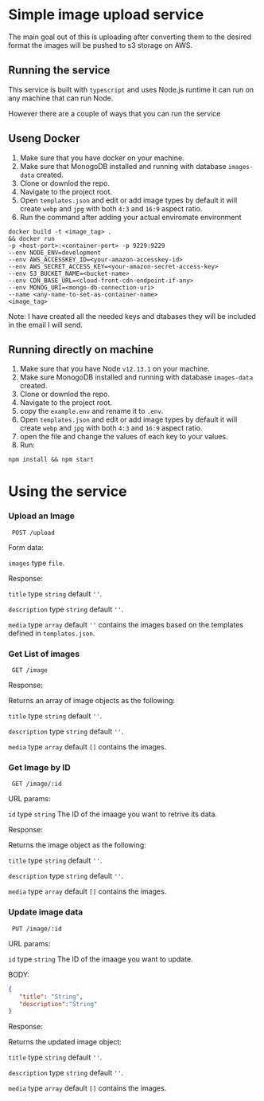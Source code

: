 # Simple image upload service
The main goal out of this is uploading after converting them to the desired format the images will be pushed to s3 storage on AWS.

## Running the service
This service is built with `typescript` and uses Node.js runtime it can run on any machine that can run Node.

However there are a couple of ways that you can run the service

## Useng Docker
1. Make sure that you have docker on your machine.
2. Make sure that MonogoDB installed and running with database `images-data` created.
3. Clone or downlod the repo.
4. Navigate to the project root.
1. Open `templates.json` and edit or add image types by default it will create `webp` and `jpg` with both `4:3` and `16:9` aspect ratio.
5. Run the command after adding your actual enviromate environment
```shell script
docker build -t <image_tag> .
&& docker run
-p <host-port>:<container-port> -p 9229:9229
--env NODE_ENV=development
--env AWS_ACCESSKEY_ID=<your-amazon-accesskey-id>
--env AWS_SECRET_ACCESS_KEY=<your-amazon-secret-access-key>
--env S3_BUCKET_NAME=<bucket-name>
--env CDN_BASE_URL=<cloud-front-cdn-endpoint-if-any>
--env MONOG_URI=<mongo-db-connection-uri>
--name <any-name-to-set-as-container-name>
<image_tag> 
```

Note: I have created all the needed keys and dtabases they will be included in the email I will send.

## Running directly on machine
1. Make sure that you have Node `v12.13.1` on your machine.
2. Make sure MonogoDB installed and running with database `images-data` created.
3. Clone or downlod the repo.
4. Navigate to the project root.
6. copy the `example.env` and rename it to `.env`.
1. Open `templates.json` and edit or add image types by default it will create `webp` and `jpg` with both `4:3` and `16:9` aspect ratio.
7. open the file and change the values of each key to your values.
5. Run:
```shell script
npm install && npm start
```
# Using the service

### Upload an Image

```curl
 POST /upload
```
Form data:

`images` type `file`.

Response:

`title` type `string` default `''`.

`description` type `string` default `''`.

`media` type `array` default `''` contains the images based on the templates defined in `templates.json`.

### Get List of images

```curl
 GET /image
```

Response:

Returns an  array of image objects as the following:

`title` type `string` default `''`.

`description` type `string` default `''`.

`media` type `array` default `[]` contains the images.

### Get Image by ID

```curl
 GET /image/:id
```
URL params:

`id` type `string` The ID of the imaage you want to retrive its data.

Response:

Returns the image object as the following:

`title` type `string` default `''`.

`description` type `string` default `''`.

`media` type `array` default `[]` contains the images.

### Update image data

 ```curl
  PUT /image/:id
 ```
 URL params:
 
 `id` type `string` The ID of the imaage you want to update.
 
 BODY:
 ```json
{
	"title": "String",
	"description":"String"
}
 ```
 
 Response:
 
 Returns the updated image object:
 
 `title` type `string` default `''`.
 
 `description` type `string` default `''`.
 
 `media` type `array` default `[]` contains the images.

